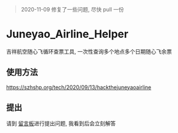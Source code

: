 > 2020-11-09 修复了一些问题, 尽快 pull 一份

# Juneyao_Airline_Helper

吉祥航空随心飞循环查票工具, 一次性查询多个地点多个日期随心飞余票

## 使用方法

https://szhshp.org/tech/2020/09/13/hackthejuneyaoairline

## 提出

请到 [留言板](https://szhshp.org/tech/2020/09/13/hackthejuneyaoairline)进行提出问题, 我看到后会立刻解答


